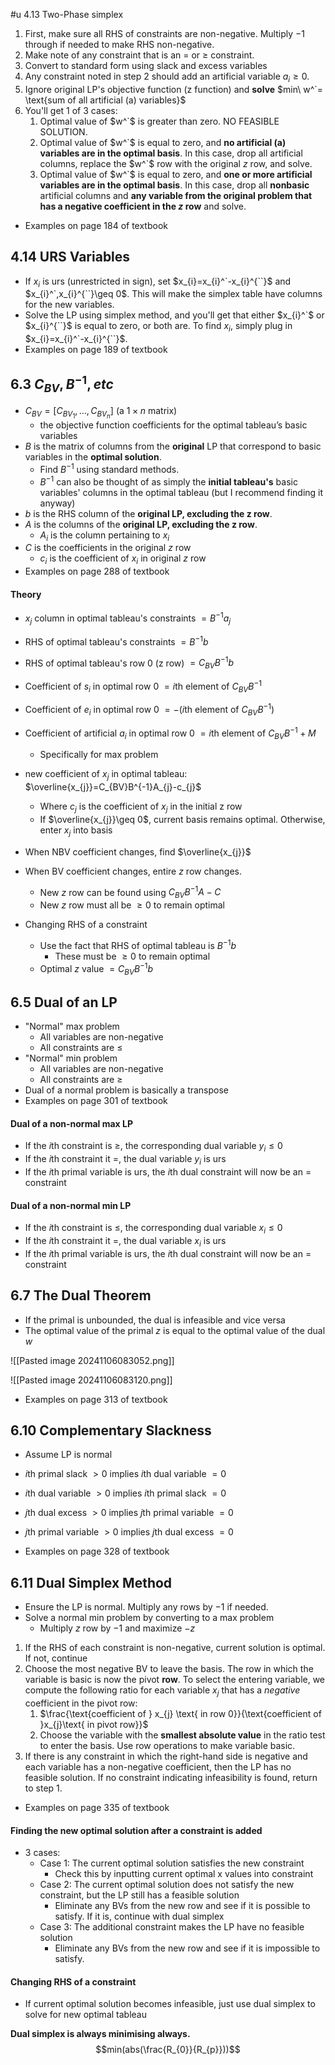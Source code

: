 #u 4.13 Two-Phase simplex
1. First, make sure all RHS of constraints are non-negative. Multiply $-1$ through if needed to make RHS non-negative.
2. Make note of any constraint that is an $=$ or $\geq$ constraint.
3. Convert to standard form using slack and excess variables
4. Any constraint noted in step 2 should add an artificial variable $a_{i}\geq{0}$.
5. Ignore original LP's objective function (z function) and **solve** $min\ w^`= \text{sum of all artificial (a) variables}$
6. You'll get 1 of 3 cases:
	1. Optimal value of $w^`$ is greater than zero. NO FEASIBLE SOLUTION.
	2. Optimal value of $w^`$ is equal to zero, and **no artificial (a) variables are in the optimal basis**. In this case, drop all artificial columns, replace the $w^`$ row with the original $z$ row, and solve.
	3. Optimal value of $w^`$ is equal to zero, and **one or more artificial variables are in the optimal basis**. In this case, drop all **nonbasic** artificial columns and **any variable from the original problem that has a negative coefficient in the $z$ row** and solve.
- Examples on page 184 of textbook

## 4.14 URS Variables
- If $x_{i}$ is urs (unrestricted in sign), set $x_{i}=x_{i}^`-x_{i}^{``}$ and $x_{i}^`,x_{i}^{``}\geq 0$. This will make the simplex table have columns for the new variables. 
- Solve the LP using simplex method, and you'll get that either $x_{i}^`$ or $x_{i}^{``}$ is equal to zero, or both are. To find $x_{i}$, simply plug in $x_{i}=x_{i}^`-x_{i}^{``}$.
- Examples on page 189 of textbook

<div style="page-break-after: always;"></div>

## 6.3 $C_{BV},B^{-1},etc$
- $C_{BV}=[C_{BV_{1}},\dots,C_{BV_{n}}]$ (a $1\times n$ matrix)
	- the objective function coefficients for the optimal tableau’s basic variables
- $B$ is the matrix of columns from the **original** LP that correspond to basic variables in the **optimal solution**.
	- Find $B^{-1}$ using standard methods.
	- $B^{-1}$ can also be thought of as simply the **initial tableau's** basic variables' columns in the optimal tableau (but I recommend finding it anyway)
- $b$ is the RHS column of the **original LP, excluding the z row**.
- $A$ is the columns of the **original LP, excluding the z row**.
	- $A_{i}$ is the column pertaining to $x_{i}$
- $C$ is the coefficients in the original $z$ row
	- $c_{i}$ is the coefficient of $x_{i}$ in original $z$ row
- Examples on page 288 of textbook

#### Theory
- $x_{j}$ column in optimal tableau's constraints $= B^{-1}a_{j}$
- RHS of optimal tableau's constraints $=B^{-1}b$
- RHS of optimal tableau's row 0 (z row) $=C_{BV}B^{-1}b$
- Coefficient of $s_{i}$ in optimal row 0 $= i\text{th element of }C_{BV}B^{-1}$
- Coefficient of $e_{i}$ in optimal row 0 $= -(i\text{th element of }C_{BV}B^{-1})$
- Coefficient of artificial $a_{i}$ in optimal row 0 $= i\text{th element of }C_{BV}B^{-1} + M$
	- Specifically for max problem

- new coefficient of $x_{j}$ in optimal tableau: $\overline{x_{j}}=C_{BV}B^{-1}A_{j}-c_{j}$
	- Where $c_{j}$ is the coefficient of $x_{j}$ in the initial z row
	- If $\overline{x_{j}}\geq 0$, current basis remains optimal. Otherwise, enter $x_{j}$ into basis
- When NBV coefficient changes, find $\overline{x_{j}}$
- When BV coefficient changes, entire $z$ row changes.
	- New $z$ row can be found using $C_{BV}B^{-1}A-C$
	- New $z$ row must all be $\geq 0$ to remain optimal
- Changing RHS of a constraint
	- Use the fact that RHS of optimal tableau is $B^{-1}b$
		- These must be $\geq 0$ to remain optimal
	- Optimal $z$ value $=C_{BV}B^{-1}b$

## 6.5 Dual of an LP
- "Normal" max problem
	- All variables are non-negative
	- All constraints are $\leq$
- "Normal" min problem
	- All variables are non-negative
	- All constraints are $\geq$
- Dual of a normal problem is basically a transpose
- Examples on page 301 of textbook

#### Dual of a non-normal max LP
- If the $i$th constraint is $\geq$, the corresponding dual variable $y_{i} \leq 0$
- If the $i$th constraint it $=$, the dual variable $y_{i}$ is urs
- If the $i$th primal variable is urs, the $i$th dual constraint will now be an $=$ constraint

#### Dual of a non-normal min LP
- If the $i$th constraint is $\leq$, the corresponding dual variable $x_{i} \leq 0$
- If the $i$th constraint it $=$, the dual variable $x_{i}$ is urs
- If the $i$th primal variable is urs, the $i$th dual constraint will now be an $=$ constraint

<div style="page-break-after: always;"></div>

## 6.7 The Dual Theorem
- If the primal is unbounded, the dual is infeasible and vice versa
- The optimal value of the primal $z$ is equal to the optimal value of the dual $w$

![[Pasted image 20241106083052.png]]

![[Pasted image 20241106083120.png]]
- Examples on page 313 of textbook
## 6.10 Complementary Slackness
- Assume LP is normal

- $i$th primal slack $> 0$ implies $i$th dual variable $= 0$
- $i$th dual variable $> 0$ implies $i$th primal slack $= 0$

- $j$th dual excess $> 0$ implies $j$th primal variable $= 0$
- $j$th primal variable $> 0$ implies $j$th dual excess $= 0$

- Examples on page 328 of textbook

## 6.11 Dual Simplex Method
- Ensure the LP is normal. Multiply any rows by $-1$ if needed.
- Solve a normal min problem by converting to a max problem
	- Multiply $z$ row by $-1$ and maximize $-z$

1. If the RHS of each constraint is non-negative, current solution is optimal. If not, continue
2. Choose the most negative BV to leave the basis. The row in which the variable is basic is now the pivot **row**. To select the entering variable, we compute the following ratio for each variable $x_{j}$ that has a *negative* coefficient in the pivot row:
	1. $\frac{\text{coefficient of } x_{j} \text{ in row 0}}{\text{coefficient of }x_{j}\text{ in pivot row}}$
	2. Choose the variable with the **smallest absolute value** in the ratio test to enter the basis. Use row operations to make variable basic.
3. If there is any constraint in which the right-hand side is negative and each variable has a non-negative coefficient, then the LP has no feasible solution. If no constraint indicating infeasibility is found, return to step 1.

- Examples on page 335 of textbook

#### Finding the new optimal solution after a constraint is added
- 3 cases:
	- Case 1: The current optimal solution satisfies the new constraint
		- Check this by inputting current optimal x values into constraint
	- Case 2: The current optimal solution does not satisfy the new constraint, but the LP still has a feasible solution
		- Eliminate any BVs from the new row and see if it is possible to satisfy. If it is, continue with dual simplex
	- Case 3: The additional constraint makes the LP have no feasible solution
		- Eliminate any BVs from the new row and see if it is impossible to satisfy.

<div style="page-break-after: always;"></div>

#### Changing RHS of a constraint
- If current optimal solution becomes infeasible, just use dual simplex to solve for new optimal tableau


**Dual simplex is always minimising always.**
$$min(abs(\frac{R_{0}}{R_{p}}))$$
